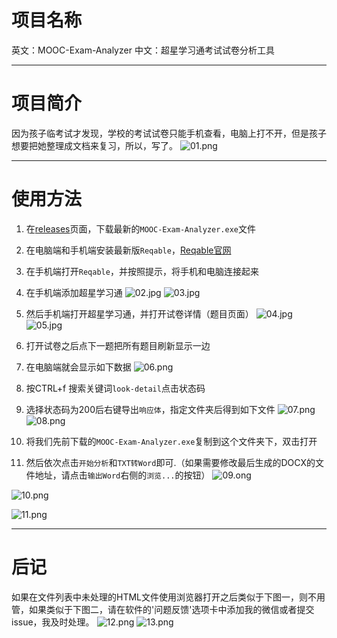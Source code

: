# 项目名称
英文：MOOC-Exam-Analyzer
中文：超星学习通考试试卷分析工具

---

# 项目简介

因为孩子临考试才发现，学校的考试试卷只能手机查看，电脑上打不开，但是孩子想要把她整理成文档来复习，所以，写了。
![01.png](https://s2.loli.net/2025/07/02/CStRF7rXUTAq9g1.png)

---

# 使用方法

1. 在[releases](https://github.com/RE-TikaRa/MOOC-Exam-Analyzer/releases)页面，下载最新的`MOOC-Exam-Analyzer.exe`文件


2. 在电脑端和手机端安装最新版`Reqable`，[Reqable官网](https://reqable.com/zh-CN/)
3. 在手机端打开`Reqable`，并按照提示，将手机和电脑连接起来
4. 在手机端添加超星学习通
![02.jpg](https://s2.loli.net/2025/07/02/gyxHfZ6AWove7dS.jpg)
![03.jpg](https://s2.loli.net/2025/07/02/VcpAJoe38szXTGY.jpg)
5. 然后手机端打开超星学习通，并打开试卷详情（题目页面）
![04.jpg](https://s2.loli.net/2025/07/02/Mv8BOaSxpsAWYEG.jpg)
![05.jpg](https://s2.loli.net/2025/07/02/ScOCJbgLeTWsKwd.jpg)
6. 打开试卷之后点下一题把所有题目刷新显示一边
7. 在电脑端就会显示如下数据
![06.png](https://s2.loli.net/2025/07/02/comC2i5JpTLYOgH.png)
8. 按CTRL+f 搜索关键词`look-detail`点击状态码
9. 选择状态码为200后右键导出`响应体`，指定文件夹后得到如下文件
![07.png](https://s2.loli.net/2025/07/02/NILMC9JlstFyHwU.png)
![08.png](https://s2.loli.net/2025/07/02/8LKrAyCcmZoGxDq.png)
10. 将我们先前下载的`MOOC-Exam-Analyzer.exe`复制到这个文件夹下，双击打开
11. 然后依次点击`开始分析`和`TXT转Word`即可.（如果需要修改最后生成的DOCX的文件地址，请点击`输出Word`右侧的`浏览...`的按钮）
![09.ong](https://s2.loli.net/2025/07/02/39LbMdtv7FCYwym.png)

![10.png](https://s2.loli.net/2025/07/02/lHB68kdeGQi7mLV.png)

![11.png](https://s2.loli.net/2025/07/02/BQ8fkAeR4osJqj3.png)

---

# 后记
如果在文件列表中未处理的HTML文件使用浏览器打开之后类似于下图一，则不用管，如果类似于下图二，请在软件的'问题反馈'选项卡中添加我的微信或者提交issue，我及时处理。
![12.png](https://s2.loli.net/2025/07/02/uP6nvmziVygwLoE.png)
![13.png](https://s2.loli.net/2025/07/02/pmwVBfEQNDeyJhC.png)
